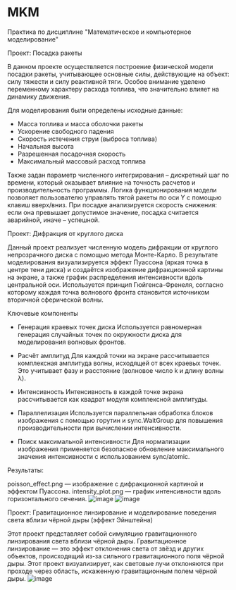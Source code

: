# MKM
Практика по дисциплине "Математическое и компьютерное моделирование"

Проект: Посадка ракеты

В данном проекте осуществляется построение физической модели посадки ракеты, учитывающее основные силы, действующие на объект: силу тяжести и силу реактивной тяги. Особое внимание уделено переменному характеру расхода топлива, что значительно влияет на динамику движения.

Для моделирования были определены исходные данные:

* Масса топлива и масса оболочки ракеты
* Ускорение свободного падения
* Скорость истечения струи (выброса топлива)
* Начальная высота
* Разрешенная посадочная скорость
* Максимальный массовый расход топлива

Также задан параметр численного интегрирования – дискретный шаг по времени, который оказывает влияние на точность расчетов и производительность программы.
Логика функционирования модели позволяет пользователю управлять тягой ракеты по оси Y с помощью клавиш вверх/вниз. При посадке анализируется скорость снижения: если она превышает допустимое значение, посадка считается аварийной, иначе – успешной.


Проект: Дифракция от круглого диска

Данный проект реализует численную модель дифракции от круглого непрозрачного диска с помощью метода Монте-Карло. 
В результате моделирования визуализируется эффект Пуассона (яркая точка в центре тени диска) и создаётся изображение дифракционной картины на экране, а также график распределения интенсивности вдоль центральной оси.
Используется принцип Гюйгенса-Френеля, согласно которому каждая точка волнового фронта становится источником вторичной сферической волны.

Ключевые компоненты

* Генерация краевых точек диска
Используется равномерная генерация случайных точек по окружности диска для моделирования волновых фронтов.

* Расчёт амплитуд
Для каждой точки на экране рассчитывается комплексная амплитуда волны, исходящей от всех краевых точек. Это учитывает фазу и расстояние (волновое число k и длину волны λ).

* Интенсивность
Интенсивность в каждой точке экрана рассчитывается как квадрат модуля комплексной амплитуды.

* Параллелизация
Используется параллельная обработка блоков изображения с помощью горутин и sync.WaitGroup для повышения производительности при вычислении интенсивности.

* Поиск максимальной интенсивности
Для нормализации изображения применяется безопасное обновление максимального значения интенсивности с использованием sync/atomic.

Результаты:

poisson_effect.png — изображение с дифракционной картиной и эффектом Пуассона.
intensity_plot.png — график интенсивности вдоль горизонтального сечения.
![image](https://github.com/user-attachments/assets/9142a605-895b-4f75-8c52-f5cd0a4e6df7)
![image](https://github.com/user-attachments/assets/aa218702-7c1d-4b5d-ab66-d3cb3f3576b2)


Проект: Гравитационное линзирование и моделирование поведения света вблизи чёрной дыры (эффект Эйнштейна)

Этот проект представляет собой симуляцию гравитационного линзирования света вблизи чёрной дыры. Гравитационное линзирование — это эффект отклонения света от звёзд и других объектов, происходящий из-за сильного гравитационного поля чёрной дыры. Этот проект визуализирует, как световые лучи отклоняются при проходе через область, искаженную гравитационным полем чёрной дыры.
![image](https://github.com/user-attachments/assets/eca3b2d4-be27-4ed3-912c-db3144836fbd)

